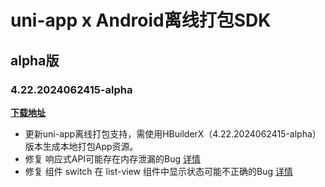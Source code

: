 # uni-app x Android离线打包SDK

## alpha版

### 4.22.2024062415-alpha

**[下载地址](https://web-ext-storage.dcloud.net.cn/uni-app-x/sdk/Android-uni-app-x-SDK@11920-4.22.zip)**

* 更新uni-app离线打包支持，需使用HBuilderX（4.22.2024062415-alpha）版本生成本地打包App资源。
* 修复 响应式API可能存在内存泄漏的Bug [详情](https://issues.dcloud.net.cn/pages/issues/detail?id=2543)
* 修复 组件 switch 在 list-view 组件中显示状态可能不正确的Bug [详情](https://issues.dcloud.net.cn/pages/issues/detail?id=2482)